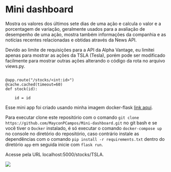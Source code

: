 # Mini dashboard

Mostra os valores dos últimos sete dias de uma ação e calcula o valor e a porcentagem de variação, geralmente
usados para a avaliação de desempenho de uma ação, mostra também informações da companhia e as notícias
recentes relacionadas e obtidas através da News API.

Devido ao limite de requisições para a API da Alpha Vantage, eu limitei apenas para
mostrar as ações da TSLA (Tesla), porém pode ser modificado facilmente para mostrar outras ações
alterando o código da rota no arquivo views.py.

```

@app.route("/stocks/<int:id>")
@cache.cached(timeout=60)
def stock(id):

    id = id

```

Esse mini app foi criado usando minha imagem docker-flask <a href="https://github.com/MayconPCampos/Ambiente-docker-flask">link aqui</a>.

Para executar clone este repositório com o comando `git clone https://github.com/MayconPCampos/Mini-dashboard.git` no git bash
e se você tiver o `Docker` instalado, é só executar o comando `docker-compose up` no console no diretório do repositório, 
caso contrário instale as dependências com o comando `pip install -r requirements.txt` dentro do diretório `app` em seguida inicie com `flask run`.

Acesse pela URL localhost:5000/stocks/TSLA.



<img src="https://github.com/MayconPCampos/Mini-dashboard/blob/main/flask/app/static/image/dashboard.jpg?raw=true">
